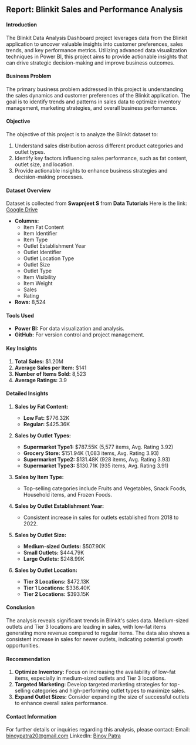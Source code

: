## Report: Blinkit Sales and Performance Analysis

#### **Introduction**
The Blinkit Data Analysis Dashboard project leverages data from the Blinkit application to uncover valuable insights into customer preferences, sales trends, and key performance metrics. Utilizing advanced data visualization techniques in Power BI, this project aims to provide actionable insights that can drive strategic decision-making and improve business outcomes.

#### **Business Problem**
The primary business problem addressed in this project is understanding the sales dynamics and customer preferences of the Blinkit application. The goal is to identify trends and patterns in sales data to optimize inventory management, marketing strategies, and overall business performance.

#### **Objective**
The objective of this project is to analyze the Blinkit dataset to:
1. Understand sales distribution across different product categories and outlet types.
2. Identify key factors influencing sales performance, such as fat content, outlet size, and location.
3. Provide actionable insights to enhance business strategies and decision-making processes.

#### **Dataset Overview** 
Dataset is collected from **Swapnjeet S** from **Data Tutorials** 
Here is the link: [Google Drive](https://drive.google.com/drive/u/0/mobile/folders/1mKh61zKVBnPJN0A5lc77osGNkmNa-loI?usp=sharing)
- **Columns:**
  - Item Fat Content
  - Item Identifier
  - Item Type
  - Outlet Establishment Year
  - Outlet Identifier
  - Outlet Location Type
  - Outlet Size
  - Outlet Type
  - Item Visibility
  - Item Weight
  - Sales
  - Rating
- **Rows:** 8,524

#### **Tools Used**
- **Power BI:** For data visualization and analysis.
- **GitHub:** For version control and project management.

#### **Key Insights**
1. **Total Sales:** $1.20M
2. **Average Sales per Item:** $141
3. **Number of Items Sold:** 8,523
4. **Average Ratings:** 3.9

#### **Detailed Insights**
1. **Sales by Fat Content:**
   - **Low Fat:** $776.32K
   - **Regular:** $425.36K

2. **Sales by Outlet Types:**
   - **Supermarket Type1:** $787.55K (5,577 items, Avg. Rating 3.92)
   - **Grocery Store:** $151.94K (1,083 items, Avg. Rating 3.93)
   - **Supermarket Type2:** $131.48K (928 items, Avg. Rating 3.93)
   - **Supermarket Type3:** $130.71K (935 items, Avg. Rating 3.91)

3. **Sales by Item Type:**
   - Top-selling categories include Fruits and Vegetables, Snack Foods, Household items, and Frozen Foods.

4. **Sales by Outlet Establishment Year:**
   - Consistent increase in sales for outlets established from 2018 to 2022.

5. **Sales by Outlet Size:**
   - **Medium-sized Outlets:** $507.90K
   - **Small Outlets:** $444.79K
   - **Large Outlets:** $248.99K

6. **Sales by Outlet Location:**
   - **Tier 3 Locations:** $472.13K
   - **Tier 1 Locations:** $336.40K
   - **Tier 2 Locations:** $393.15K

#### **Conclusion**
The analysis reveals significant trends in Blinkit's sales data. Medium-sized outlets and Tier 3 locations are leading in sales, with low-fat items generating more revenue compared to regular items. The data also shows a consistent increase in sales for newer outlets, indicating potential growth opportunities.

#### **Recommendation**
1. **Optimize Inventory:** Focus on increasing the availability of low-fat items, especially in medium-sized outlets and Tier 3 locations.
2. **Targeted Marketing:** Develop targeted marketing strategies for top-selling categories and high-performing outlet types to maximize sales.
3. **Expand Outlet Sizes:** Consider expanding the size of successful outlets to enhance overall sales performance.

#### **Contact Information**
For further details or inquiries regarding this analysis, please contact:
Email: binoypatra20@gmail.com
LinkedIn: [Binoy Patra](https://www.linkedin.com/in/binoy-patra-b9277b1b2)
